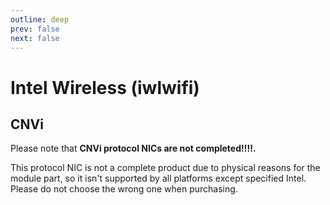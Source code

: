 ```yaml
---
outline: deep
prev: false
next: false
---
```

# Intel Wireless (iwlwifi)

## CNVi

Please note that **CNVi protocol NICs are not completed!!!!.**

This protocol NIC is not a complete product due to physical reasons for the module part, so it isn't supported by all platforms except specified Intel. Please do not choose the wrong one when purchasing.
